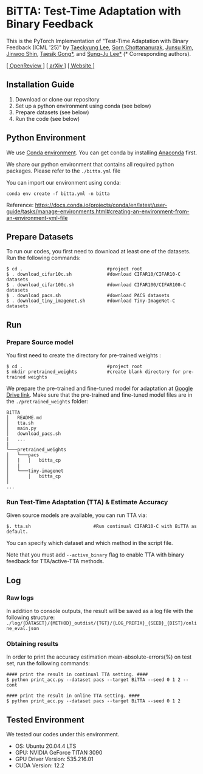 # BiTTA: Test-Time Adaptation with Binary Feedback

This is the PyTorch Implementation of "Test-Time Adaptation with Binary Feedback (ICML '25)" by 
[Taeckyung Lee](https://taeckyung.github.io/),
[Sorn Chottananurak](https://s6007541.github.io/),
[Junsu Kim](https://junsu-kim97.github.io/),
[Jinwoo Shin](https://alinlab.kaist.ac.kr/shin.html/),
[Taesik Gong*](https://taesikgong.com/), and
[Sung-Ju Lee*](https://sites.google.com/site/wewantsj/) (* Corresponding authors).

[[ OpenReview ]](https://openreview.net/forum?id=A5l37HL8vX) 
[[ arXiv ]](https://arxiv.org/abs/2505.18514) 
[[ Website ]](https://nmsl.kaist.ac.kr/projects/bitta/)


## Installation Guide

1. Download or clone our repository
2. Set up a python environment using conda (see below)
3. Prepare datasets (see below)
4. Run the code (see below)

## Python Environment

We use [Conda environment](https://docs.conda.io/).
You can get conda by installing [Anaconda](https://www.anaconda.com/) first.

We share our python environment that contains all required python packages. Please refer to the `./bitta.yml` file

You can import our environment using conda:

    conda env create -f bitta.yml -n bitta

Reference: https://docs.conda.io/projects/conda/en/latest/user-guide/tasks/manage-environments.html#creating-an-environment-from-an-environment-yml-file

## Prepare Datasets

To run our codes, you first need to download at least one of the datasets. Run the following commands:

    $ cd .                               #project root
    $ . download_cifar10c.sh             #download CIFAR10/CIFAR10-C datasets
    $ . download_cifar100c.sh            #download CIFAR100/CIFAR100-C datasets
    $ . download_pacs.sh                 #download PACS datasets
    $ . download_tiny_imagenet.sh        #download Tiny-ImageNet-C datasets

## Run

### Prepare Source model
You first need to create the directory for pre-trained weights :

    $ cd .                               #project root
    $ mkdir pretrained_weights           #create blank directory for pre-trained weights

We prepare the pre-trained and fine-tuned model for adaptation at [Google Drive link](https://drive.google.com/drive/folders/1gJt0uRVQRVML-kk6aLgLFLMFxnUJ-k4y?usp=sharing). 
Make sure that the pre-trained and fine-tuned model files are in the `./pretrained_weights` folder:
```
BiTTA
│   README.md
│   tta.sh
│   main.py
│   download_pacs.sh
|   ...
|
└───pretrained_weights
│   └───pacs
│   |   │   bitta_cp
│   |
│   └───tiny-imagenet
│       │   bitta_cp
│   
...
```
### Run Test-Time Adaptation (TTA) & Estimate Accuracy

Given source models are available, you can run TTA via:

    $. tta.sh                       #Run continual CIFAR10-C with BiTTA as default.

You can specify which dataset and which method in the script file.

Note that you must add `--active_binary` flag to enable TTA with binary feedback for TTA/active-TTA methods.

## Log

### Raw logs

In addition to console outputs, the result will be saved as a log file with the following structure: `./log/{DATASET}/{METHOD}_outdist/{TGT}/{LOG_PREFIX}_{SEED}_{DIST}/online_eval.json`

### Obtaining results

In order to print the accuracy estimation mean-absolute-errors(%) on test set, run the following commands:

    #### print the result in continual TTA setting. ####
    $ python print_acc.py --dataset pacs --target BiTTA --seed 0 1 2 --cont
   
    #### print the result in online TTA setting. ####
    $ python print_acc.py --dataset pacs --target BiTTA --seed 0 1 2  


## Tested Environment

We tested our codes under this environment.

- OS: Ubuntu 20.04.4 LTS
- GPU: NVIDIA GeForce TITAN 3090
- GPU Driver Version: 535.216.01
- CUDA Version: 12.2
